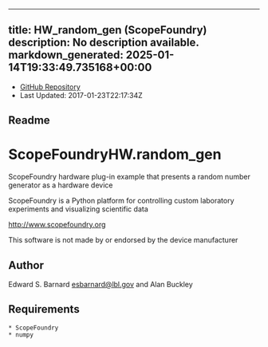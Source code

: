
---
title: HW_random_gen (ScopeFoundry)
description: No description available.
markdown_generated: 2025-01-14T19:33:49.735168+00:00
---
- [GitHub Repository](https://github.com/ScopeFoundry/HW_random_gen)
- Last Updated: 2017-01-23T22:17:34Z
## Readme
ScopeFoundryHW.random_gen
===========================

ScopeFoundry hardware plug-in example that presents a random number
generator as a hardware device

ScopeFoundry is a Python platform for controlling custom laboratory 
experiments and visualizing scientific data

<http://www.scopefoundry.org>

This software is not made by or endorsed by the device manufacturer


Author
----------

Edward S. Barnard <esbarnard@lbl.gov> and Alan Buckley


Requirements
------------

	* ScopeFoundry
	* numpy
